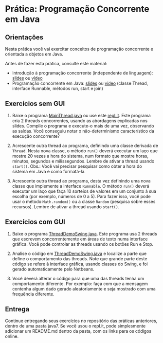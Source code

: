 # Prática: Programação Concorrente em Java



## Orientações 

Nesta prática você vai exercitar conceitos de programação concorrente e orientada a objetos em Java.

Antes de fazer esta prática, consulte este material:
- Introdução à programação concorrente (independente de linguagem): [slides](https://docs.google.com/presentation/d/1mYoRmmIQJaBi6Y_UkPWnx9kLx4SO2QTFVBlE-anwlHE/edit?usp=sharing) ou [vídeo](https://drive.google.com/file/d/11QWQgXAeDy5wg4LBwRe0QSISnf_8xbkC/view?usp=sharing) 
- Programação concorrente em Java: [slides](https://docs.google.com/presentation/d/1sD3qdfyfVYXhpepPM11DWabAzEgtaO0-0gAQRoDmwgE/edit?usp=sharing) ou [vídeo](https://drive.google.com/file/d/11QWQgXAeDy5wg4LBwRe0QSISnf_8xbkC/view?usp=sharing) (classe Thread, interface Runnable, métodos run, start e join)



## Exercícios sem GUI

1. Baixe o programa [MainThread.java](MainThread.java) ou use este [repl.it](https://repl.it/@AndreaSchwertne/java-thread). Este programa cria 2 threads concorrentes, usando as abordagens explicadas nos slides. Compile o programa e execute-o mais de uma vez, observando as saídas. Você conseguiu notar o não-determinismo característico da execução concorrente? 

2. Acrescente outra thread ao programa, definindo uma classe derivada de `Thread`. Nesta nova classe, o método `run()` deverá executar um laço que mostre 20 vezes a hora do sistema, num formato que mostre horas, minutos, segundos e milissegundos. Lembre de ativar a thread usando `start()`. Obs.: Você vai precisar pesquisar como obter a hora do sistema em Java e como formatá-la.

3. Acrescente outra thread ao programa, desta vez definindo uma nova classe que implemente a interface `Runnable`. O método `run()` deverá executar um laço que faça 10 sorteios de valores em um conjunto à sua escolha (por exemplo, números de 0 a 5). Para fazer isso, você pode usar o método `Math.random()` ou a classe `Random` (pesquisa sobre esses recursos). Lembre de ativar a thread usando `start()`.


## Exercícios com GUI

1. Baixe o programa [ThreadDemoSwing.java](ThreadDemoSwing.java). Este programa usa 2 threads que escrevem concorrentemente em áreas de texto numa interface gráfica. Você pode controlar as threads usando os botões Run e Stop.

2. Analise o código em [ThreadDemoSwing.java](ThreadDemoSwing.java) e localize a parte que define o comportamento das threads. Note que grande parte deste código se refere à interface gráfica, usando classes do Swing, e foi gerado automaticamente pelo Netbeans.

3. Você deverá alterar o código para que uma das threads tenha um comportamento diferente. Por exemplo: faça com que a mensagem contenha algum dado gerado aleatoriamente e seja mostrado com uma frequência diferente.


## Entrega

Continue entregando seus exercícios no repositório das práticas anteriores, dentro de uma pasta java7. Se você usou o repl.it, pode simplesmente adicionar um README.md dentro da pasta, com os links para os códigos online.
